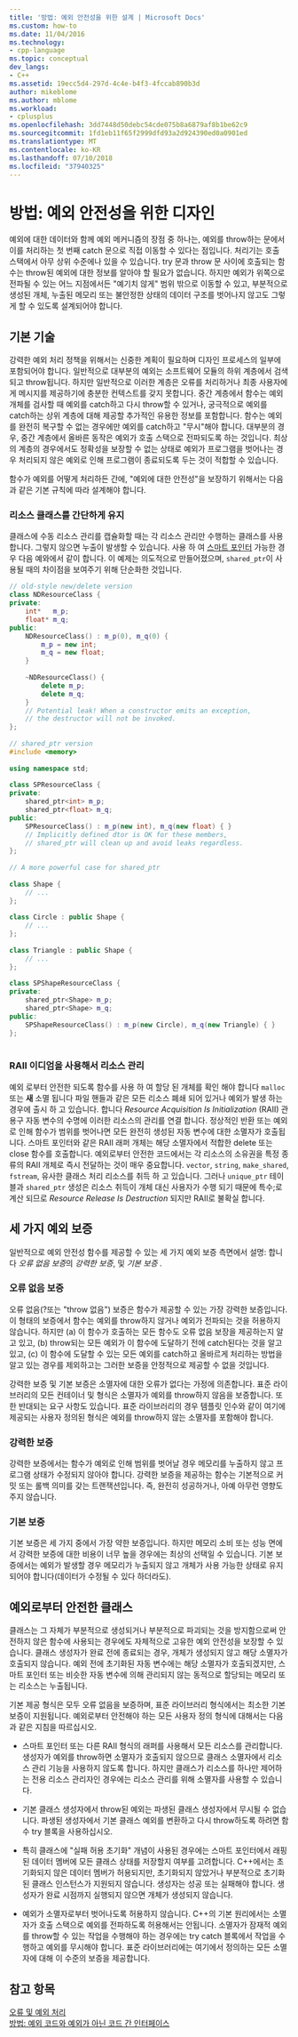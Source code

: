 ```yaml
---
title: '방법: 예외 안전성을 위한 설계 | Microsoft Docs'
ms.custom: how-to
ms.date: 11/04/2016
ms.technology:
- cpp-language
ms.topic: conceptual
dev_langs:
- C++
ms.assetid: 19ecc5d4-297d-4c4e-b4f3-4fccab890b3d
author: mikeblome
ms.author: mblome
ms.workload:
- cplusplus
ms.openlocfilehash: 3dd7448d50debc54cde075b8a6879af8b1be62c9
ms.sourcegitcommit: 1fd1eb11f65f2999dfd93a2d924390ed0a0901ed
ms.translationtype: MT
ms.contentlocale: ko-KR
ms.lasthandoff: 07/10/2018
ms.locfileid: "37940325"
---
```

# <a name="how-to-design-for-exception-safety"></a>방법: 예외 안전성을 위한 디자인
예외에 대한 데이터와 함께 예외 메커니즘의 장점 중 하나는, 예외를 throw하는 문에서 이를 처리하는 첫 번째 catch 문으로 직접 이동할 수 있다는 점입니다. 처리기는 호출 스택에서 아무 상위 수준에나 있을 수 있습니다. try 문과 throw 문 사이에 호출되는 함수는 throw된 예외에 대한 정보를 알아야 할 필요가 없습니다.  하지만 예외가 위쪽으로 전파될 수 있는 어느 지점에서든 "예기치 않게" 범위 밖으로 이동할 수 있고, 부분적으로 생성된 개체, 누출된 메모리 또는 불안정한 상태의 데이터 구조를 벗어나지 않고도 그렇게 할 수 있도록 설계되어야 합니다.  
  
## <a name="basic-techniques"></a>기본 기술  
 강력한 예외 처리 정책을 위해서는 신중한 계획이 필요하며 디자인 프로세스의 일부에 포함되어야 합니다. 일반적으로 대부분의 예외는 소프트웨어 모듈의 하위 계층에서 검색되고 throw됩니다. 하지만 일반적으로 이러한 계층은 오류를 처리하거나 최종 사용자에게 메시지를 제공하기에 충분한 컨텍스트를 갖지 못합니다. 중간 계층에서 함수는 예외 개체를 검사할 때 예외를 catch하고 다시 throw할 수 있거나, 궁극적으로 예외를 catch하는 상위 계층에 대해 제공할 추가적인 유용한 정보를 포함합니다. 함수는 예외를 완전히 복구할 수 없는 경우에만 예외를 catch하고 "무시"해야 합니다. 대부분의 경우, 중간 계층에서 올바른 동작은 예외가 호출 스택으로 전파되도록 하는 것입니다. 최상의 계층의 경우에서도 정확성을 보장할 수 없는 상태로 예외가 프로그램을 벗어나는 경우 처리되지 않은 예외로 인해 프로그램이 종료되도록 두는 것이 적합할 수 있습니다.  
  
 함수가 예외를 어떻게 처리하든 간에, "예외에 대한 안전성"을 보장하기 위해서는 다음과 같은 기본 규칙에 따라 설계해야 합니다.  
  
### <a name="keep-resource-classes-simple"></a>리소스 클래스를 간단하게 유지  
 클래스에 수동 리소스 관리를 캡슐화할 때는 각 리소스 관리만 수행하는 클래스를 사용합니다. 그렇지 않으면 누출이 발생할 수 있습니다. 사용 하 여 [스마트 포인터](../cpp/smart-pointers-modern-cpp.md) 가능한 경우 다음 예와에서 같이 합니다. 이 예제는 의도적으로 만들어졌으며, `shared_ptr`이 사용될 때의 차이점을 보여주기 위해 단순화한 것입니다.  
  
```cpp  
// old-style new/delete version  
class NDResourceClass {  
private:  
    int*   m_p;  
    float* m_q;  
public:  
    NDResourceClass() : m_p(0), m_q(0) {  
        m_p = new int;  
        m_q = new float;  
    }  
  
    ~NDResourceClass() {  
        delete m_p;  
        delete m_q;  
    }  
    // Potential leak! When a constructor emits an exception,   
    // the destructor will not be invoked.     
};  
  
// shared_ptr version  
#include <memory>  
  
using namespace std;  
  
class SPResourceClass {  
private:  
    shared_ptr<int> m_p;  
    shared_ptr<float> m_q;  
public:  
    SPResourceClass() : m_p(new int), m_q(new float) { }  
    // Implicitly defined dtor is OK for these members,   
    // shared_ptr will clean up and avoid leaks regardless.  
};  
  
// A more powerful case for shared_ptr  
  
class Shape {  
    // ...  
};  
  
class Circle : public Shape {  
    // ...  
};  
  
class Triangle : public Shape {  
    // ...  
};  
  
class SPShapeResourceClass {  
private:  
    shared_ptr<Shape> m_p;  
    shared_ptr<Shape> m_q;  
public:  
    SPShapeResourceClass() : m_p(new Circle), m_q(new Triangle) { }  
};  
  
```  
  
### <a name="use-the-raii-idiom-to-manage-resources"></a>RAII 이디엄을 사용해서 리소스 관리  
 예외 로부터 안전한 되도록 함수를 사용 하 여 할당 된 개체를 확인 해야 합니다 `malloc` 또는 **새** 소멸 됩니다 파일 핸들과 같은 모든 리소스 폐쇄 되어 있거나 예외가 발생 하는 경우에 출시 하 고 있습니다. 합니다 *Resource Acquisition Is Initialization* (RAII) 관용구 자동 변수의 수명에 이러한 리소스의 관리를 연결 합니다. 정상적인 반환 또는 예외로 인해 함수가 범위를 벗어나면 모든 완전히 생성된 자동 변수에 대한 소멸자가 호출됩니다. 스마트 포인터와 같은 RAII 래퍼 개체는 해당 소멸자에서 적합한 delete 또는 close 함수를 호출합니다. 예외로부터 안전한 코드에서는 각 리소스의 소유권을 특정 종류의 RAII 개체로 즉시 전달하는 것이 매우 중요합니다. `vector`, `string`, `make_shared`, `fstream`, 유사한 클래스 처리 리소스를 취득 하 고 있습니다.  그러나 `unique_ptr` 테이블과 `shared_ptr` 생성은 리소스 취득이 개체 대신 사용자가 수행 되기 때문에 특수;로 계산 되므로 *Resource Release Is Destruction* 되지만 RAII로 불확실 합니다.  
  
## <a name="the-three-exception-guarantees"></a>세 가지 예외 보증  
 일반적으로 예외 안전성 함수를 제공할 수 있는 세 가지 예외 보증 측면에서 설명: 합니다 *오류 없음 보증*의 *강력한 보증*, 및 *기본 보증* .  
  
### <a name="no-fail-guarantee"></a>오류 없음 보증  
 오류 없음(?또는 "throw 없음") 보증은 함수가 제공할 수 있는 가장 강력한 보증입니다. 이 형태의 보증에서 함수는 예외를 throw하지 않거나 예외가 전파되는 것을 허용하지 않습니다. 하지만 (a) 이 함수가 호출하는 모든 함수도 오류 없음 보장을 제공하는지 알고 있고, (b) throw되는 모든 예외가 이 함수에 도달하기 전에 catch된다는 것을 알고 있고, (c) 이 함수에 도달할 수 있는 모든 예외를 catch하고 올바르게 처리하는 방법을 알고 있는 경우를 제외하고는 그러한 보증을 안정적으로 제공할 수 없을 것입니다.  
  
 강력한 보증 및 기본 보증은 소멸자에 대한 오류가 없다는 가정에 의존합니다. 표준 라이브러리의 모든 컨테이너 및 형식은 소멸자가 예외를 throw하지 않음을 보증합니다. 또한 반대되는 요구 사항도 있습니다. 표준 라이브러리의 경우 템플릿 인수와 같이 여기에 제공되는 사용자 정의된 형식은 예외를 throw하지 않는 소멸자를 포함해야 합니다.  
  
### <a name="strong-guarantee"></a>강력한 보증  
 강력한 보증에서는 함수가 예외로 인해 범위를 벗어날 경우 메모리를 누출하지 않고 프로그램 상태가 수정되지 않아야 합니다. 강력한 보증을 제공하는 함수는 기본적으로 커밋 또는 롤백 의미를 갖는 트랜잭션입니다. 즉, 완전히 성공하거나, 아예 아무런 영향도 주지 않습니다.  
  
### <a name="basic-guarantee"></a>기본 보증  
 기본 보증은 세 가지 중에서 가장 약한 보증입니다. 하지만 메모리 소비 또는 성능 면에서 강력한 보증에 대한 비용이 너무 높을 경우에는 최상의 선택일 수 있습니다. 기본 보증에서는 예외가 발생할 경우 메모리가 누출되지 않고 개체가 사용 가능한 상태로 유지되어야 합니다(데이터가 수정될 수 있다 하더라도).  
  
## <a name="exception-safe-classes"></a>예외로부터 안전한 클래스  
 클래스는 그 자체가 부분적으로 생성되거나 부분적으로 파괴되는 것을 방지함으로써 안전하지 않은 함수에 사용되는 경우에도 자체적으로 고유한 예외 안전성을 보장할 수 있습니다. 클래스 생성자가 완료 전에 종료되는 경우, 개체가 생성되지 않고 해당 소멸자가 호출되지 않습니다. 예외 전에 초기화된 자동 변수에는 해당 소멸자가 호출되겠지만, 스마트 포인터 또는 비슷한 자동 변수에 의해 관리되지 않는 동적으로 할당되는 메모리 또는 리소스는 누출됩니다.  
  
 기본 제공 형식은 모두 오류 없음을 보증하며, 표준 라이브러리 형식에서는 최소한 기본 보증이 지원됩니다. 예외로부터 안전해야 하는 모든 사용자 정의 형식에 대해서는 다음과 같은 지침을 따르십시오.  
  
-   스마트 포인터 또는 다른 RAII 형식의 래퍼를 사용해서 모든 리소스를 관리합니다. 생성자가 예외를 throw하면 소멸자가 호출되지 않으므로 클래스 소멸자에서 리소스 관리 기능을 사용하지 않도록 합니다. 하지만 클래스가 리소스를 하나만 제어하는 전용 리소스 관리자인 경우에는 리소스 관리를 위해 소멸자를 사용할 수 있습니다.  
  
-   기본 클래스 생성자에서 throw된 예외는 파생된 클래스 생성자에서 무시될 수 없습니다. 파생된 생성자에서 기본 클래스 예외를 변환하고 다시 throw하도록 하려면 함수 try 블록을 사용하십시오.   
  
-   특히 클래스에 "실패 허용 초기화" 개념이 사용된 경우에는 스마트 포인터에서 래핑된 데이터 멤버에 모든 클래스 상태를 저장할지 여부를 고려합니다. C++에서는 초기화되지 않은 데이터 멤버가 허용되지만, 초기화되지 않았거나 부분적으로 초기화된 클래스 인스턴스가 지원되지 않습니다. 생성자는 성공 또는 실패해야 합니다. 생성자가 완료 시점까지 실행되지 않으면 개체가 생성되지 않습니다.  
  
-   예외가 소멸자로부터 벗어나도록 허용하지 않습니다. C++의 기본 원리에서는 소멸자가 호출 스택으로 예외를 전파하도록 허용해서는 안됩니다. 소멸자가 잠재적 예외를 throw할 수 있는 작업을 수행해야 하는 경우에는 try catch 블록에서 작업을 수행하고 예외를 무시해야 합니다. 표준 라이브러리에는 여기에서 정의하는 모든 소멸자에 대해 이 수준의 보증을 제공합니다.  
  
## <a name="see-also"></a>참고 항목  
 [오류 및 예외 처리](../cpp/errors-and-exception-handling-modern-cpp.md)   
 [방법: 예외 코드와 예외가 아닌 코드 간 인터페이스](../cpp/how-to-interface-between-exceptional-and-non-exceptional-code.md)